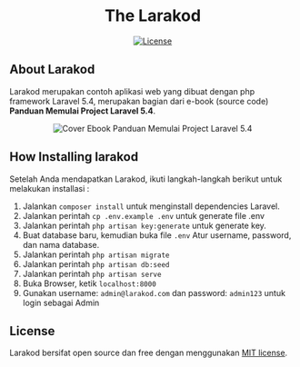 <h1 align="center">The Larakod</h1>

<p align="center">
<a href="http://opensource.org/licenses/MIT"><img src="https://poser.pugx.org/laravel/framework/license.svg" alt="License"></a>
</p>

## About Larakod

Larakod merupakan contoh aplikasi web yang dibuat dengan php framework Laravel 5.4, merupakan bagian dari e-book (source code) **Panduan Memulai Project Laravel 5.4**.

<div style="text-align:center"><img src ="public/source/Cover.jpg" alt="Cover Ebook Panduan Memulai Project Laravel 5.4"></div>

## How Installing larakod 

Setelah Anda mendapatkan Larakod, ikuti langkah-langkah berikut untuk melakukan installasi :
1. Jalankan `composer install` untuk menginstall dependencies Laravel.
2. Jalankan perintah `cp .env.example .env` untuk generate file .env
3. Jalankan perintah `php artisan key:generate` untuk generate key.
4. Buat database baru, kemudian buka file `.env` Atur username, password, dan nama database.
5. Jalankan perintah `php artisan migrate`
6. Jalankan perintah `php artisan db:seed`
7. Jalankan perintah `php artisan serve`
8. Buka Browser, ketik `localhost:8000`
9. Gunakan username: `admin@larakod.com` dan password: `admin123` untuk login sebagai Admin


## License

Larakod bersifat open source dan free dengan menggunakan [MIT license](http://opensource.org/licenses/MIT).
